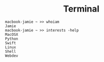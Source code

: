 <h1 align="center">Terminal</h1>

``` 
macbook-jamie ~ >> whoiam
Jamie
macbook-jamie ~ >> interests -help
MacOSX
Python
Swift
Linux
Shell
Webdev
